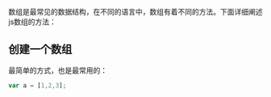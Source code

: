 数组是最常见的数据结构，在不同的语言中，数组有着不同的方法。下面详细阐述js数组的方法：

## 创建一个数组
最简单的方式，也是最常用的：

```javascript
var a = [1,2,3];
```